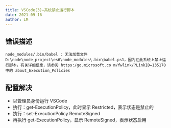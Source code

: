 ```yaml
---
title: VSCode(3)—系统禁止运行脚本
date: 2021-09-16
author: LM
---
```


## 错误描述

`node_modules/.bin/babel : 无法加载文件 D:\node\node_project\es6\node_modules\.bin\babel.ps1，因为在此系统上禁止运行脚本。有关详细信息，请参阅 https:/go.microsoft.co m/fwlink/?LinkID=135170 中的 about_Execution_Policies`

## 配置解决

- 以管理员身份运行 VSCode
- 执行：get-ExecutionPolicy，此时显示 Restricted，表示状态是禁止的
- 执行：set-ExecutionPolicy RemoteSigned
- 再执行 get-ExecutionPolicy，显示 RemoteSigned，表示状态启用

